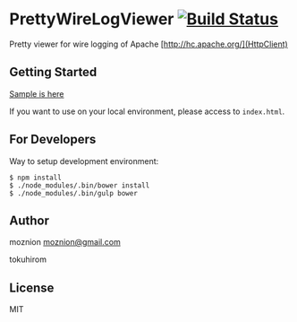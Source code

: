 PrettyWireLogViewer [![Build Status](https://travis-ci.org/moznion/PrettyWireLogViewer.svg)](https://travis-ci.org/moznion/PrettyWireLogViewer)
===================

Pretty viewer for wire logging of Apache [http://hc.apache.org/](HttpClient)

Getting Started
---------------

[Sample is here](http://moznion.github.io/PrettyWireLogViewer/)

If you want to use on your local environment, please access to `index.html`.

For Developers
--------------

Way to setup development environment:

```
$ npm install
$ ./node_modules/.bin/bower install
$ ./node_modules/.bin/gulp bower
```

Author
------

moznion <moznion@gmail.com>

tokuhirom

License
-------

MIT


